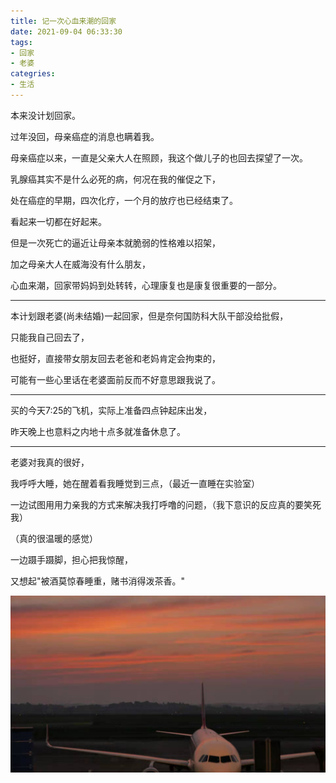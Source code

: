 ```yaml
---
title: 记一次心血来潮的回家
date: 2021-09-04 06:33:30
tags:
- 回家
- 老婆
categries:
- 生活
---
```


本来没计划回家。

过年没回，母亲癌症的消息也瞒着我。


母亲癌症以来，一直是父亲大人在照顾，我这个做儿子的也回去探望了一次。

乳腺癌其实不是什么必死的病，何况在我的催促之下，

处在癌症的早期，四次化疗，一个月的放疗也已经结束了。

看起来一切都在好起来。

但是一次死亡的逼近让母亲本就脆弱的性格难以招架，

加之母亲大人在威海没有什么朋友，

心血来潮，回家带妈妈到处转转，心理康复也是康复很重要的一部分。



<hr />

本计划跟老婆(尚未结婚)一起回家，但是奈何国防科大队干部没给批假，

只能我自己回去了，

也挺好，直接带女朋友回去老爸和老妈肯定会拘束的，

可能有一些心里话在老婆面前反而不好意思跟我说了。

<hr/>

买的今天7:25的飞机，实际上准备四点钟起床出发，

昨天晚上也意料之内地十点多就准备休息了。

<hr />

老婆对我真的很好，

我呼呼大睡，她在醒着看我睡觉到三点，（最近一直睡在实验室）

一边试图用用力亲我的方式来解决我打呼噜的问题，（我下意识的反应真的要笑死我）

（真的很温暖的感觉）

一边蹑手蹑脚，担心把我惊醒，

又想起"被酒莫惊春睡重，赌书消得泼茶香。"


![](./xinxuelaichaohuijia/feiji.jpg)

